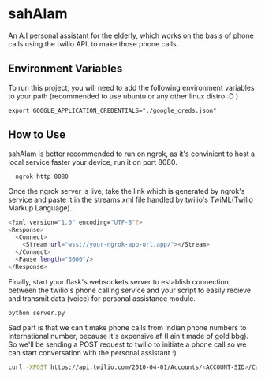 
# sahAIam

An A.I personal assistant for the elderly, which works on the basis of phone calls using the twilio API, to make those phone calls.

## Environment Variables

To run this project, you will need to add the following environment variables to your path (recommended to use ubuntu or any other linux distro :D )

`export GOOGLE_APPLICATION_CREDENTIALS="./google_creds.json"
`


## How to Use

sahAIam is better recommended to run on ngrok, as it's convinient to host a local service faster your device, run it on port 8080.

```bash
  ngrok http 8080
```

Once the ngrok server is live, take the link which is generated by ngrok's service and paste it in the streams.xml file handled by twilio's TwiML(Twilio Markup Language).

```bash
<?xml version="1.0" encoding="UTF-8"?>
<Response>
  <Connect>
    <Stream url="wss://your-ngrok-app-url.app/"></Stream>
  </Connect>
  <Pause length="3600"/>
</Response>
```

Finally, start your flask's websockets server to establish connection between the twilio's phone calling service and your script to easily recieve and transmit data (voice) for personal assistance module.

```bash
python server.py
```

Sad part is that we can't make phone calls from Indian phone numbers to International number, because it's expensive af (I ain't made of gold bbg). So we'll be sending a POST request to twilio to initiate a phone call so we can start conversation with the personal assistant :)

```bash
curl -XPOST https://api.twilio.com/2010-04-01/Accounts/<ACCOUNT-SID>/Calls.json -d "Url=http://<ngrok url>/twiml" -d "To=<PHONE-NUMBER>" -d "From=<TWILIO-PHONE-NUMBER>" -u <ACCOUNT-SID>:<AUTH-TOKEN>
```

